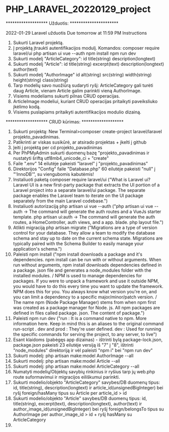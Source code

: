 # PHP_LARAVEL_20220129_project

******************* Užduotis: **********************

2022-01-29 Laravel užduotis
Due tomorrow at 11:59 PM
Instructions
1. Sukurti Laravel projektą.
2. Į projektą įtraukti autentifikacijos modulį. Komandos:
composer require laravel/ui
php artisan ui vue --auth
npm install
npm run dev
3. Sukurti modelį "ArticleCategory":
id
title(string)
description(longtext)
4. Sukurti modelį "Article":
id
title(string)
excerpt(text)
description(longtext)
author(text)
5. Sukurti modelį "AuthorImage"
id
alt(string)
src(string)
width(string)
height(string)
class(string)
6. Tarp modelių savo nuožiūrą sudaryti ryšį: ArticleCategory gali turėti daug Article, vienam Article galim parinkti vieną AuthorImage.
7. Visiems modeliams sukurti pilnas CRUD operacijas.
8. ArticleImage modeliui, kuriant CRUD operacijas pritaikyti paveiksliuko įkėlimo kodą.
9. Visiems puslapiams pritaikyti autentifikacijos modulio dizainą.

******************* CRUD kūrimas: *******************
  
1. Sukurti projektą: New Terminal>composer create-project laravel/laravel projekto_pavadinimas.
2. Patikrinti ar viskas susikūrė, ar atsirado projektas + įkelti į github
3. Įeiti į projektą per cd projekto_pavadinimas
4. Per PhPMyAdmin sukurti duomenų bazę "projekto_pavadinimas ir nustatyti šriftą utf8mb4_unicode_ci + "create"
5. Faile ".env" 14 eilutėje pakeisti "laravel" į "projekto_pavadinimas"
6. Direktorijos "Config" faile "Database.php" 60 eilutėje pakeisti "null" į "'InnoDB'", su viengubomis kabutėmis!
7. Instaliuoti paketą composer require laravel/ui ("What is Laravel ui? Laravel UI is a new first-party package that extracts the UI portion of a Laravel project into a separate laravel/ui package. The separate package enables the Laravel team to iterate on the UI package separately from the main Laravel codebase.")
8. Instaliuoti autorizaciją php artisan ui vue --auth ("php artisan ui vue --auth -> The command will generate the auth routes and a VueJs starter template. php artisan ui:auth -> The command will generate the auth routes, a HomeController, auth views, and a app. blade. php layout file.")
9. Atlikti migraciją php artisan migrate ("Migrations are a type of version control for your database. They allow a team to modify the database schema and stay up to date on the current schema state. Migrations are typically paired with the Schema Builder to easily manage your application's schema.")
10. Paleisti npm install ("npm install downloads a package and it's dependencies. npm install can be run with or without arguments. When run without arguments, npm install downloads dependencies defined in a package. json file and generates a node_modules folder with the installed modules. / NPM is used to manage dependencies for packages. If you were to unpack a framework and use it outside NPM, you would have to do this every time you want to update the framework. NPM does this for you. You always know what version you're on, and you can limit a dependency to a specific major/minor/patch version. / The name npm (Node Package Manager) stems from when npm first was created as a package manager for Node. js. All npm packages are defined in files called package. json. The content of package.")
11. Paleisti npm run dev ("run : It is a command native to npm. More information here. Keep in mind this is an aliases to the original command run-script . dev and prod : They're user defined. dev : Used for running the specific commands for serving the project, to any server, to live")
12. Esant klaidoms (pabėgęs app dizainas) - ištrinti bylą package-lock.json, package.json pakeisti 23 eilutėje versiją iš "7" į "8", ištrinti "node_modules" direktoriją ir vėl paleisti "npm i" bei "npm run dev"
13. Sukurti modelį: php artisan make:model AuthorImage --all
14. Sukurti modelį: php artisan make:model Article --all
15. Sukurti modelį: php artisan make:model ArticleCategory --all
16. Numatyti modelių/Objektų savybių rinkinius ir ryšius tarp jų web.php route suformavimui ir migracijos eiliškumui parinkti.
17. Sukurti modelio/objekto "ArticleCategory" savybes/DB duomenų tipus: id, title(string), description(longtext) ir article_id(unsignedBigInteger) bei ryšį foreign/hasMany tipus su Article per article_id > id
18. Sukurti modelio/objekto "Article" savybes/DB duomenų tipus: id, title(string), excerpt(text), description(longtext), author(text) ir author_image_id(unsignedBigInteger) bei ryšį foreign/belongsTo tipus su AuthorImage per author_image_id > id + ryšį hasMany su ArticleCategory
19. 
